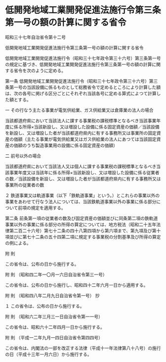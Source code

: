 # 低開発地域工業開発促進法施行令第三条第一号の額の計算に関する省令

昭和三十七年自治省令第十二号

低開発地域工業開発促進法施行令第三条第一号の額の計算に関する省令

低開発地域工業開発促進法施行令（昭和三十七年政令第三十六号）第三条第一号の規定に基づき、低開発地域工業開発促進法施行令第三条第一号の額の計算に関する省令を次のように定める。

第一条 低開発地域工業開発促進法施行令（昭和三十七年政令第三十六号）第三条第一号の当該設備に係るものとして総務省令で定めるところにより計算した額は、次の各号に掲げる区分ごとにそれぞれ当該各号に定める算式によつて計算した額とする。

一 その行なう主たる事業が電気供給業、ガス供給業又は倉庫業の法人の場合

当該都道府県において当該法人に課する事業税の課税標準となるべき当該事業年度に係る所得×当該新設し、又は増設した設備に係る固定資産の価額／当該設備を新設し、又は増設した者が当該都道府県内に有する事務所又は事業所の固定資産の価額（主たる事業が電気供給業又はガス供給業の法人にあつては当該固定資産の価額のうち製造事業用の設備に係る固定資産の価額）

二 前号以外の場合

当該都道府県において当該法人又は個人に課する事業税の課税標準となるべき当該事業年度又は当該年に係る所得×当該新設し、又は増設した設備に係る従業者の数／当該設備を新設し、又は増設した者が当該都道府県内に有する事務所又は事業所の従業者の数

２ 鉄道事業又は軌道事業（以下「鉄軌道事業」という。）とこれらの事業以外の事業をあわせて行なう法人については、当該鉄軌道事業以外の事業に係る部分について前項の規定を適用する。

第二条 前条第一項の従業者の数及び固定資産の価額並びに同条第二項の鉄軌道事業以外の事業に係る部分の所得の算定については、地方税法（昭和二十五年法律第二百二十六号）第七十二条の四十八第四項から第六項まで、第九項及び第十項並びに第七十二条の五十四第二項に規定する事業税の分割基準及び所得の算定の例による。

附 則

この省令は、公布の日から施行する。

附 則 （昭和四二年一〇月一六日自治省令第三一号）

この省令は、公布の日から施行し、昭和四十二年六月一日から適用する。

附 則 （昭和四八年二月九日自治省令第一号） 抄

１ この省令は、公布の日から施行する。

附 則 （昭和六二年三月三一日自治省令第一一号）

この省令は、昭和六十二年四月一日から施行する。

附 則 （平成一二年九月一四日自治省令第四四号）

この省令は、内閣法の一部を改正する法律（平成十一年法律第八十八号）の施行の日（平成十三年一月六日）から施行する。
